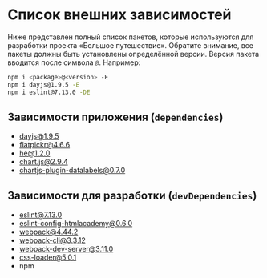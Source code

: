 # Список внешних зависимостей

Ниже представлен полный список пакетов, которые используются для разработки проекта «Большое путешествие». Обратите внимание, все пакеты должны быть установлены определённой версии. Версия пакета вводится после символа `@`. Например: 

```bash
npm i <package>@<version> -E
npm i dayjs@1.9.5 -E
npm i eslint@7.13.0 -DE
``` 

## Зависимости приложения (`dependencies`)

* dayjs@1.9.5
* flatpickr@4.6.6
* he@1.2.0
* chart.js@2.9.4
* chartjs-plugin-datalabels@0.7.0

## Зависимости для разработки (`devDependencies`)

* eslint@7.13.0
* eslint-config-htmlacademy@0.6.0
* webpack@4.44.2
* webpack-cli@3.3.12
* webpack-dev-server@3.11.0
* css-loader@5.0.1
* npm
